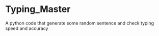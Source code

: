 # Typing_Master
A python code that generate some random sentence and check typing speed and accuracy
